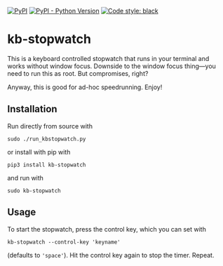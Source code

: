 [![PyPI](https://img.shields.io/pypi/v/kb-stopwatch.svg)](https://pypi.org/project/kb-stopwatch/)
[![PyPI - Python Version](https://img.shields.io/pypi/pyversions/kb-stopwatch.svg)](https://pypi.org/project/kb-stopwatch/)
[![Code style: black](https://img.shields.io/badge/code%20style-black-000000.svg)](https://github.com/ambv/black)

# kb-stopwatch

This is a keyboard controlled stopwatch that runs in your terminal and
works without window focus. Downside to the window focus thing—you need
to run this as root. But compromises, right?

Anyway, this is good for ad-hoc speedrunning. Enjoy!

## Installation

Run directly from source with

```
sudo ./run_kbstopwatch.py
```

or install with pip with

```
pip3 install kb-stopwatch
```

and run with

```
sudo kb-stopwatch
```

## Usage

To start the stopwatch, press the control key, which you can set with

```
kb-stopwatch --control-key 'keyname'
```

(defaults to `'space'`). Hit the control key again to stop the timer.
Repeat.
